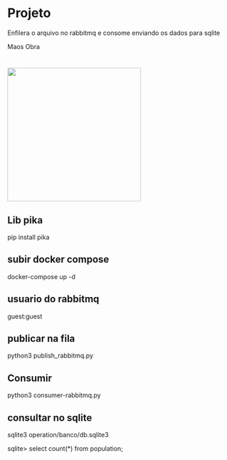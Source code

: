<h1>Projeto</h1>

<p>Enfilera o arquivo no rabbitmq e consome enviando os dados para sqlite<p>

<p2>Maos Obra</p2>

<h1> 
<img src= https://media.giphy.com/media/l9Jhzwdi09Ve0/giphy.gif width="300px"/> 
</h1>
 

<h2>Lib pika</h2>

pip install pika

<h2>subir docker compose</h2>

docker-compose up -d

<h2>usuario do rabbitmq</h2>
guest:guest

<h2>publicar na fila</h2>

python3 publish_rabbitmq.py 

<h2>Consumir</h2>

python3 consumer-rabbitmq.py

<h2>consultar no sqlite</h2>

sqlite3 operation/banco/db.sqlite3

sqlite> select count(*) from population;
